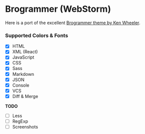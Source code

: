 # Brogrammer (WebStorm)

Here is a port of the excellent [Brogrammer theme by Ken Wheeler](https://github.com/kenwheeler/brogrammer-theme).
 
### Supported Colors & Fonts

- [x] HTML
- [x] XML (React)
- [x] JavaScript
- [x] CSS
- [x] Sass
- [x] Markdown
- [x] JSON
- [x] Console
- [x] VCS
- [x] Diff & Merge

**TODO**

- [ ] Less
- [ ] RegExp
- [ ] Screenshots